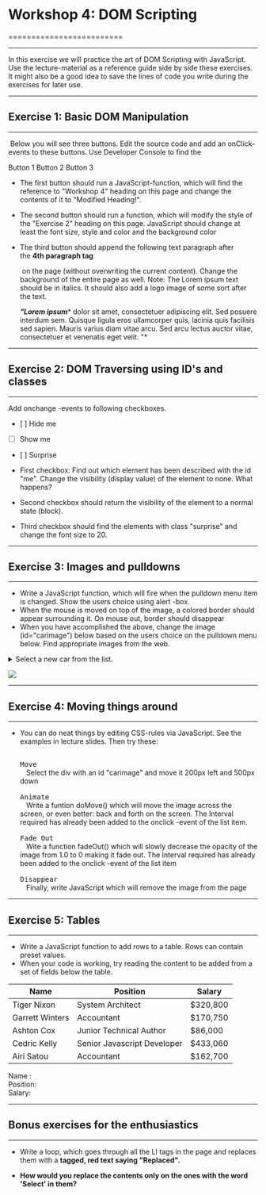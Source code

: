 
# Workshop 4: DOM Scripting
=========================

* * * * *

In this exercise we will practice the art of DOM Scripting with JavaScript. Use the lecture-material as a reference guide side by side these exercises. It might also be a good idea to save the lines of code you write during the exercises for later use.

* * * * *

## Exercise 1: Basic DOM Manipulation
----------------------------------

 Below you will see three buttons. Edit the source code and add an onClick-events to these buttons. Use Developer Console to find the

Button 1 Button 2 Button 3

-   The first button should run a JavaScript-function, which will find the reference to "Workshop 4" heading on this page and change the contents of it to "Modified Heading!".
-   The second button should run a function, which will modify the style of the "Exercise 2" heading on this page. JavaScript should change at least the font size, style and color and the background color
-   The third button should append the following text paragraph after the **4th paragraph tag <p>** on the page (without overwriting the current content). Change the background of the entire page as well. Note: The Lorem ipsum text should be in italics. It should also add a logo image of some sort after the text.

    ***"Lorem ipsum**** dolor sit amet, consectetuer adipiscing elit. Sed posuere interdum sem. Quisque ligula eros ullamcorper quis, lacinia quis facilisis sed sapien. Mauris varius diam vitae arcu. Sed arcu lectus auctor vitae, consectetuer et venenatis eget velit. "*

* * * * *

## Exercise 2: DOM Traversing using ID's and classes
-------------------------------------------------

Add onchange -events to following checkboxes.

- [ ] Hide me
- [ ] Show me
- [ ] Surprise

-   First checkbox: Find out which element has been described with the id "me". Change the visibility (display value) of the element to none. What happens?
-   Second checkbox should return the visibility of the element to a normal state (block).
-   Third checkbox should find the elements with class "surprise" and change the font size to 20.

* * * * *

## Exercise 3: Images and pulldowns
--------------------------------

-   Write a JavaScript function, which will fire when the pulldown menu item is changed. Show the users choice using alert -box.
-   When the mouse is moved on top of the image, a colored border should appear surrounding it. On mouse out, border should disappear
-   When you have accomplished the above, change the image (id="carimage") below based on the users choice on the pulldown menu below. Find appropriate images from the web.



<details>
<summary>Select a new car from the list.</summary>
<ul>
<li> BMW </li>
<li> Audi </li>
<li> Mersu </li>
<li> Volvo</li>
</ul>
</details>

![](http://cdn.bmwblog.com/wp-content/uploads/2015/11/BMW-2-Series-Gran-Coupe-Rendering.jpg)

* * * * *

## Exercise 4: Moving things around
--------------------------------

-   You can do neat things by editing CSS-rules via JavaScript. See the examples in lecture slides. Then try these:

      <kbd> <br>Move <br> </kbd> Select the div with an id "carimage" and move it 200px left and 500px down <br>
      <kbd> <br>Animate <br> </kbd> Write a funtion doMove() which will move the image across the screen, or even better: back and forth on the screen. The Interval required has already been added to the onclick -event of the list item. <br    >
      <kbd> <br>Fade Out <br> </kbd> Wite a function fadeOut() which will slowly decrease the opacity of the image from 1.0 to 0 making it fade out. The Interval required has already been added to the onclick -event of the list item <br>
      <kbd> <br>Disappear <br> </kbd> Finally, write JavaScript which will remove the image from the page

* * * * *

## Exercise 5: Tables
------------------

-   Write a JavaScript function to add rows to a table. Rows can contain preset values.
-   When your code is working, try reading the content to be added from a set of fields below the table.

| Name | Position | Salary |
| --- | --- | --- |
| Tiger Nixon | System Architect | $320,800 |
| Garrett Winters | Accountant | $170,750 |
| Ashton Cox | Junior Technical Author | $86,000 |
| Cedric Kelly | Senior Javascript Developer | $433,060 |
| Airi Satou | Accountant | $162,700 |

Name :\
Position:\
Salary:

* * * * *

## Bonus exercises for the enthusiastics
-------------------------------------

-   Write a loop, which goes through all the LI tags in the page and replaces them with a <strong> tagged, red text saying "Replaced".

-   How would you replace the contents only on the ones with the word 'Select' in them?
